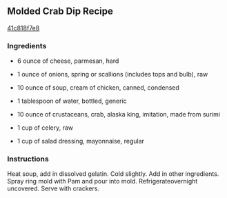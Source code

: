 ## Molded Crab Dip Recipe

[41c818f7e8](http://cookeatshare.com/recipes/molded-crab-dip-11536)

### Ingredients

 - 6 ounce of cheese, parmesan, hard

 - 1 ounce of onions, spring or scallions (includes tops and bulb), raw

 - 10 ounce of soup, cream of chicken, canned, condensed

 - 1 tablespoon of water, bottled, generic

 - 10 ounce of crustaceans, crab, alaska king, imitation, made from surimi

 - 1 cup of celery, raw

 - 1 cup of salad dressing, mayonnaise, regular

### Instructions

Heat soup, add in dissolved gelatin. Cold slightly. Add in other ingredients. Spray ring mold with Pam and pour into mold. Refrigerateovernight uncovered. Serve with crackers.